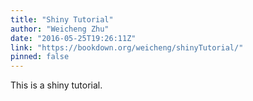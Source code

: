 ```yaml
---
title: "Shiny Tutorial"
author: "Weicheng Zhu"
date: "2016-05-25T19:26:11Z"
link: "https://bookdown.org/weicheng/shinyTutorial/"
pinned: false
---
```


This is a shiny tutorial.
